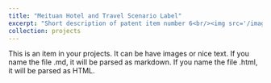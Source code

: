 ```yaml
---
title: "Meituan Hotel and Travel Scenario Label"
excerpt: "Short description of patent item number 6<br/><img src='/images/project_meituan_label.png'>"
collection: projects
---
```


This is an item in your projects. It can be have images or nice text. If you name the file .md, it will be parsed as markdown. If you name the file .html, it will be parsed as HTML. 


